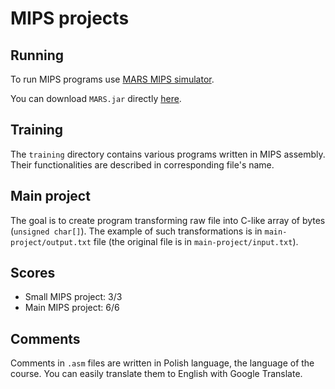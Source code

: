 # MIPS projects

## Running

To run MIPS programs use [MARS MIPS simulator](http://courses.missouristate.edu/kenvollmar/mars/).

You can download `MARS.jar` directly [here](http://courses.missouristate.edu/kenvollmar/mars/MARS_4_5_Aug2014/Mars4_5.jar).

## Training

The `training` directory contains various programs written in MIPS assembly. Their functionalities are described in corresponding file's name.

## Main project

The goal is to create program transforming raw file into C-like array of bytes (`unsigned char[]`). The example of such transformations is in `main-project/output.txt` file (the original file is in `main-project/input.txt`).

## Scores

* Small MIPS project: 3/3
* Main MIPS project: 6/6

## Comments

Comments in `.asm` files are written in Polish language, the language of the course. You can easily translate them to English with Google Translate.

